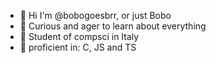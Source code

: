 - 👋 Hi I'm @bobogoesbrr, or just Bobo
- 👀 Curious and ager to learn about everything
- 🌱 Student of compsci in Italy
- 💞️ proficient in: C, JS and TS
